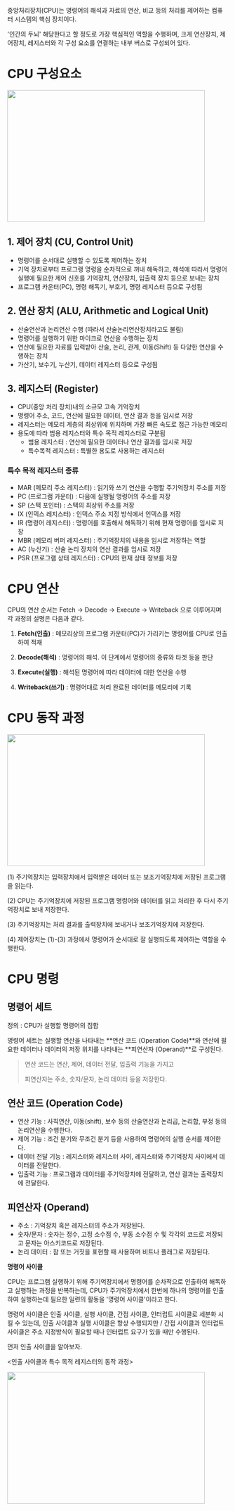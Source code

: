 중앙처리장치(CPU)는 명령어의 해석과 자료의 연산, 비교 등의 처리를 제어하는 컴퓨터 시스템의 핵심 장치이다.

'인간의 두뇌' 해당한다고 할 정도로 가장 핵심적인 역할을 수행하며, 크게 연산장치, 제어장치, 레지스터와 각 구성 요소를 연결하는 내부 버스로 구성되어 있다.

# CPU 구성요소

<img src="https://user-images.githubusercontent.com/101039161/211259306-501078cf-b64a-4d54-8965-9590bb598b51.png" width="450px" height="300px"></img>

## 1. 제어 장치 (CU, Control Unit)

- 명렁어를 순서대로 실행할 수 있도록 제어하는 장치
- 기억 장치로부터 프로그랭 명령을 순차적으로 꺼내 해독하고, 해석에 따라서 명령어 실행에 필요한 제어 신호를 기억장치, 연산장치, 입출력 장치 등으로 보내는 장치
- 프로그램 카운터(PC), 명령 해독기, 부호기, 명령 레지스터 등으로 구성됨

## 2. 연산 장치 (ALU, Arithmetic and Logical Unit)

- 산술연산과 논리연산 수행 (따라서 산술논리연산장치라고도 불림)
- 명령어를 실행하기 위한 마이크로 연산을 수행하는 장치
- 연산에 필요한 자료를 입력받아 산술, 논리, 관계, 이동(Shift) 등 다양한 연산을 수행하는 장치
- 가산기, 보수기, 누산기, 데이터 레지스터 등으로 구성됨

## 3. 레지스터 (Register)

- CPU(중앙 처리 장치)내의 소규모 고속 기억장치
- 명령어 주소, 코드, 연산에 필요한 데이터, 연산 결과 등을 임시로 저장
- 레지스터는 메모리 계층의 최상위에 위치하며 가장 빠른 속도로 접근 가능한 메모리
- 용도에 따라 범용 레지스터와 특수 목적 레지스터로 구분됨
  - 범용 레지스터 : 연산에 필요한 데이터나 연산 결과를 임시로 저장
  - 특수목적 레지스터 : 특별한 용도로 사용하는 레지스터

### **특수 목적 레지스터 종류**

- MAR (메모리 주소 레지스터) : 읽기와 쓰기 연산을 수행할 주기억장치 주소를 저장
- PC (프로그램 카운터) : 다음에 실행될 명령어의 주소를 저장
- SP (스택 포인터) : 스택의 최상위 주소를 저장
- IX (인덱스 레지스터) : 인덱스 주소 지정 방식에서 인덱스를 저장
- IR (명령어 레지스터) : 명령어를 호출해서 해독하기 위해 현재 명령어를 임시로 저장
- MBR (메모리 버퍼 레지스터) : 주기억장치의 내용을 임시로 저장하는 역할
- AC (누산기) : 산술 논리 장치의 연산 결과를 임시로 저장
- PSR (프로그램 상태 레지스터) : CPU의 현재 상태 정보를 저장


# CPU 연산 

CPU의 연산 순서는 Fetch -> Decode -> Execute -> Writeback 으로 이루어지며 각 과정의 설명은 다음과 같다.


1. **Fetch(인출)** : 메모리상의 프로그램 카운터(PC)가 가리키는 명령어를 CPU로 인출하여 적재

2. **Decode(해석)** : 명령어의 해석. 이 단계에서 명령어의 종류와 타겟 등을 판단

3. **Execute(실행)** : 해석된 명령어에 따라 데이터에 대한 연산을 수행

4. **Writeback(쓰기)** : 명령어대로 처리 완료된 데이터를 메모리에 기록

# CPU 동작 과정

<img src="https://user-images.githubusercontent.com/101039161/211699532-665cdbf7-a98c-45b6-8ea7-2777a77487ca.png" width="450px" height="300px"></img>

(1) 주기억장치는 입력장치에서 입력받은 데이터 또는 보조기억장치에 저장된 프로그램을 읽는다.

(2) CPU는 주기억장치에 저장된 프로그램 명렁어와 데이터를 읽고 처리한 후 다시 주기억장치로 보내 저장한다.

(3) 주기억장치는 처리 결과를 출력장치에 보내거나 보조기억장치에 저장한다.

(4) 제어장치는 (1)-(3) 과정에서 명령어가 순서대로 잘 실행되도록 제어하는 역할을 수행한다.

# CPU 명령
 
## 명령어 세트

정의 : CPU가 실행할 명령어의 집합

명령어 세트는 실행할 연산을 나타내는 **연산 코드 (Operation Code)**와 연산에 필요한 데이터나 데이터의 저장 위치를 나타내는 **피연산자 (Operand)**로 구성된다.

> 연산 코드는 연산, 제어, 데이터 전달, 입출력 기능을 가지고
> 
> 피연산자는 주소, 숫자/문자, 논리 데이터 등을 저장한다.

## **연산 코드 (Operation Code)**

- 연산 기능 : 사칙연산, 이동(shift), 보수 등의 산술연산과 논리곱, 논리합, 부정 등의 논리연산을 수행한다.
- 제어 기능 : 조건 분기와 무조건 분기 등을 사용하여 명령어의 실행 순서를 제어한다.
- 데이터 전달 기능 : 레지스터와 레지스터 사이, 레지스터와 주기억장치 사이에서 데이터를 전달한다.
- 입출력 기능 : 프로그램과 데이터를 주기억장치에 전달하고, 연산 결과는 출력장치에 전달한다.
 

## 피연산자 (Operand)

- 주소 : 기억장치 혹은 레지스터의 주소가 저장된다.
- 숫자/문자 : 숫자는 정수, 고정 소수점 수, 부동 소수점 수 및 각각의 코드로 저장되고 문자는 아스키코드로 저장된다.
- 논리 데이터 : 참 또는 거짓을 표현할 때 사용하며 비트나 플래그로 저장된다.

**명령어 사이클**

CPU는 프로그램 실행하기 위해 주기억장치에서 명령어를 순차적으로 인출하여 해독하고 실행하는 과정을 반복하는데, CPU가 주기억장치에서 한번에 하나의 명령어를 인출하여 실행하는데 필요한 일련의 활동을 '명령어 사이클'이라고 한다.


명령어 사이클은 인출 사이클, 실행 사이클, 간접 사이클, 인터럽트 사이클로 세분화 시킬 수 있는데, 인출 사이클과 실행 사이클은 항상 수행되지만 / 간접 사이클과 인터럽트 사이클은 주소 지정방식이 필요할 때나 인터럽트 요구가 있을 때만 수행된다.

먼저 인출 사이클을 알아보자.

<인출 사이클과 특수 목적 레지스터의 동작 과정>

<img src="https://user-images.githubusercontent.com/101039161/212530554-705e5368-1e9c-4a61-90ca-b119e65c5322.png" width="450px" height="300px"></img>
